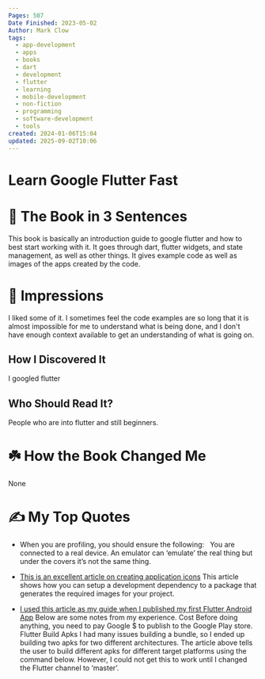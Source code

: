 ```yaml
---
Pages: 507
Date Finished: 2023-05-02
Author: Mark Clow
tags:
  - app-development
  - apps
  - books
  - dart
  - development
  - flutter
  - learning
  - mobile-development
  - non-fiction
  - programming
  - software-development
  - tools
created: 2024-01-06T15:04
updated: 2025-09-02T10:06
---
```

# Learn Google Flutter Fast



# 🚀 The Book in 3 Sentences
This book is basically an introduction guide to google flutter and how to best start working with it. It goes through dart, flutter widgets, and state management, as well as other things. It gives example code as well as images of the apps created by the code. 

# 🎨 Impressions
I liked some of it. I sometimes feel the code examples are so long that it is almost impossible for me to understand what is being done, and I don't have enough context available to get an understanding of what is going on. 

## How I Discovered It
I googled flutter

## Who Should Read It?
People who are into flutter and still beginners. 

# ☘️ How the Book Changed Me
None

# ✍️ My Top  Quotes

- When you are profiling, you should ensure the following:   You are connected to a real device. An emulator can ‘emulate’ the real thing but under the covers it’s not the same thing.
 
- [This is an excellent article on creating application icons](https://medium.com/@psyanite/how-to-add-app-launcher-icons-in-flutter-bdbea) This article shows how you can setup a development dependency to a package that generates the required images for your project.
 
- [I used this article as my guide when I published my first Flutter Android App](https://flutter.dev/docs/deployment/android) Below are some notes from my experience. Cost Before doing anything, you need to pay Google $ to publish to the Google Play store. Flutter Build Apks I had many issues building a bundle, so I ended up building two apks for two different architectures. The article above tells the user to build different apks for different target platforms using the command below. However, I could not get this to work until I changed the Flutter channel to ‘master’.
 
